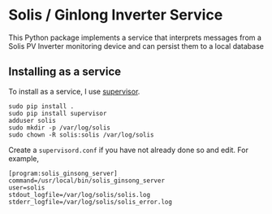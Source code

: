 # Solis / Ginlong Inverter Service

This Python package implements a service that interprets messages from a Solis PV Inverter
monitoring device and can persist them to a local database

## Installing as a service

To install as a service, I use [supervisor](http://supervisord.org/).

    sudo pip install .
    sudo pip install supervisor
    adduser solis
    sudo mkdir -p /var/log/solis
    sudo chown -R solis:solis /var/log/solis

Create a `supervisord.conf` if you have not already done so and edit. For example,

    [program:solis_ginsong_server]
    command=/usr/local/bin/solis_ginsong_server
    user=solis
    stdout_logfile=/var/log/solis/solis.log
    stderr_logfile=/var/log/solis/solis_error.log


